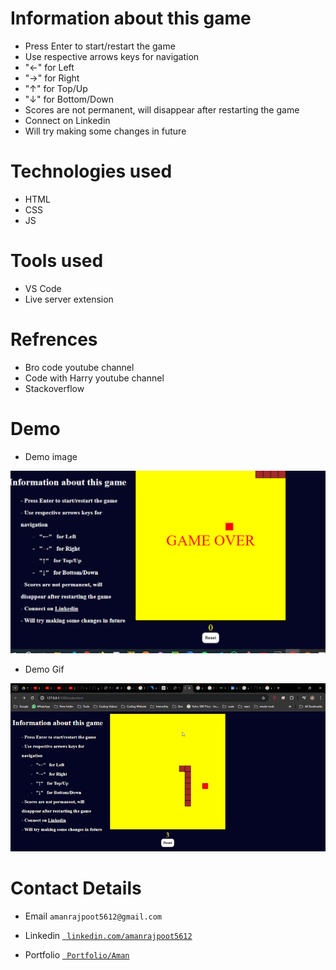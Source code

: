 # Information about this game
- Press Enter to start/restart the game
- Use respective arrows keys for navigation
-   "←"   for Left
-   "→"   for Right
-   "↑"   for Top/Up
-   "↓"   for Bottom/Down
- Scores are not permanent, will disappear after restarting the game
- Connect on Linkedin
- Will try making some changes in future

# Technologies used
- HTML
- CSS
- JS

# Tools used
- VS Code
- Live server extension

# Refrences
- Bro code youtube channel
- Code  with Harry youtube channel
- Stackoverflow

# Demo 
 - Demo image
<img src="assets/demo/Demo.png">

 - Demo Gif
<img src="assets/demo/Game-working.gif">

# Contact Details

- Email
``` amanrajpoot5612@gmail.com ```

- Linkedin
<a href = "https://www.linkedin.com/in/amanrajpoot5612/">``` linkedin.com/amanrajpoot5612```</a>

- Portfolio
<a href = "https://amanrajpoot.vercel.app/"> ``` Portfolio/Aman``` </a>
